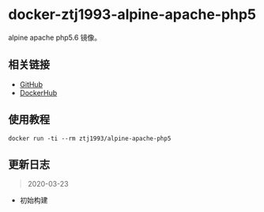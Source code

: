 # docker-ztj1993-alpine-apache-php5

alpine apache php5.6 镜像。

## 相关链接
- [GitHub](https://github.com/ztj-docker/alpine-apache-php5)
- [DockerHub](https://hub.docker.com/r/ztj1993/alpine-apache-php5)

## 使用教程
```
docker run -ti --rm ztj1993/alpine-apache-php5
```

## 更新日志

> 2020-03-23

- 初始构建
